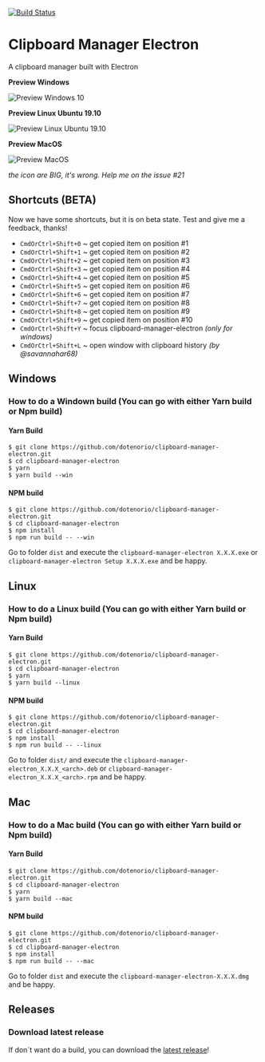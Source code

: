 [![Build Status](https://travis-ci.org/dotenorio/clipboard-manager-electron.svg?branch=master)](https://travis-ci.org/dotenorio/clipboard-manager-electron)

# Clipboard Manager Electron
A clipboard manager built with Electron

**Preview Windows**

![Preview Windows 10](https://i.imgur.com/bvkouHc.pngg)

**Preview Linux Ubuntu 19.10**

![Preview Linux Ubuntu 19.10](https://i.imgur.com/ohLfBdf.png)

**Preview MacOS**

![Preview MacOS](https://i.imgur.com/UAQhg4U.png)

_the icon are BIG, it's wrong. Help me on the issue #21_

## Shortcuts (BETA)

Now we have some shortcuts, but it is on beta state. Test and give me a feedback, thanks!

* `CmdOrCtrl+Shift+0` ~ get copied item on position #1
* `CmdOrCtrl+Shift+1` ~ get copied item on position #2
* `CmdOrCtrl+Shift+2` ~ get copied item on position #3
* `CmdOrCtrl+Shift+3` ~ get copied item on position #4
* `CmdOrCtrl+Shift+4` ~ get copied item on position #5
* `CmdOrCtrl+Shift+5` ~ get copied item on position #6
* `CmdOrCtrl+Shift+6` ~ get copied item on position #7
* `CmdOrCtrl+Shift+7` ~ get copied item on position #8
* `CmdOrCtrl+Shift+8` ~ get copied item on position #9
* `CmdOrCtrl+Shift+9` ~ get copied item on position #10
* `CmdOrCtrl+Shift+Y` ~ focus clipboard-manager-electron _(only for windows)_
* `CmdOrCtrl+Shift+L` ~ open window with clipboard history _(by @savannahar68)_

## Windows

### How to do a Windown build (You can go with either Yarn build or Npm build) 
#### Yarn Build

```
$ git clone https://github.com/dotenorio/clipboard-manager-electron.git
$ cd clipboard-manager-electron
$ yarn
$ yarn build --win
```
#### NPM build
```
$ git clone https://github.com/dotenorio/clipboard-manager-electron.git
$ cd clipboard-manager-electron
$ npm install
$ npm run build -- --win
```

Go to folder `dist` and execute the `clipboard-manager-electron X.X.X.exe` or `clipboard-manager-electron Setup X.X.X.exe` and be happy.

## Linux

### How to do a Linux build (You can go with either Yarn build or Npm build)
#### Yarn Build

```
$ git clone https://github.com/dotenorio/clipboard-manager-electron.git
$ cd clipboard-manager-electron
$ yarn
$ yarn build --linux
```

#### NPM build
```
$ git clone https://github.com/dotenorio/clipboard-manager-electron.git
$ cd clipboard-manager-electron
$ npm install
$ npm run build -- --linux
```

Go to folder `dist/` and execute the `clipboard-manager-electron_X.X.X_<arch>.deb` or `clipboard-manager-electron_X.X.X_<arch>.rpm` and be happy.

## Mac

### How to do a Mac build (You can go with either Yarn build or Npm build)
#### Yarn Build
```
$ git clone https://github.com/dotenorio/clipboard-manager-electron.git
$ cd clipboard-manager-electron
$ yarn
$ yarn build --mac
```

#### NPM build
```
$ git clone https://github.com/dotenorio/clipboard-manager-electron.git
$ cd clipboard-manager-electron
$ npm install
$ npm run build -- --mac
```

Go to folder `dist` and execute the `clipboard-manager-electron-X.X.X.dmg` and be happy.

## Releases

### Download latest release

If don´t want do a build, you can download the [latest release](https://github.com/dotenorio/clipboard-manager-electron/releases/latest)!
